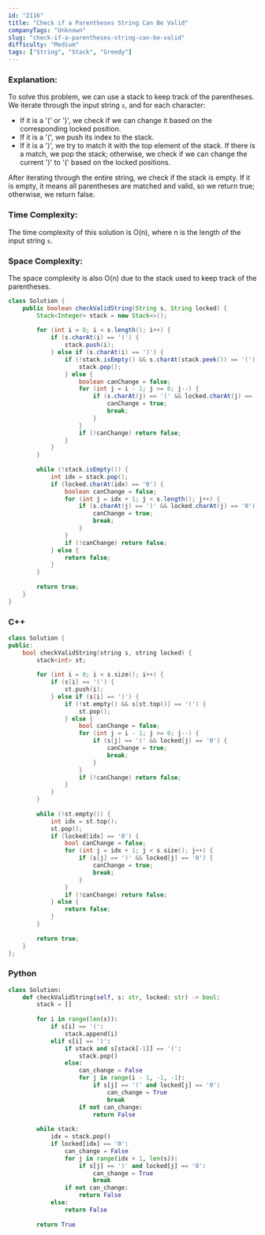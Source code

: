 ```yaml
---
id: "2116"
title: "Check if a Parentheses String Can Be Valid"
companyTags: "Unknown"
slug: "check-if-a-parentheses-string-can-be-valid"
difficulty: "Medium"
tags: ["String", "Stack", "Greedy"]
---
```


### Explanation:
To solve this problem, we can use a stack to keep track of the parentheses. We iterate through the input string `s`, and for each character:
- If it is a '(' or ')', we check if we can change it based on the corresponding locked position.
- If it is a '(', we push its index to the stack.
- If it is a ')', we try to match it with the top element of the stack. If there is a match, we pop the stack; otherwise, we check if we can change the current ')' to '(' based on the locked positions.

After iterating through the entire string, we check if the stack is empty. If it is empty, it means all parentheses are matched and valid, so we return true; otherwise, we return false.

### Time Complexity:
The time complexity of this solution is O(n), where n is the length of the input string `s`.

### Space Complexity:
The space complexity is also O(n) due to the stack used to keep track of the parentheses.

```java
class Solution {
    public boolean checkValidString(String s, String locked) {
        Stack<Integer> stack = new Stack<>();
        
        for (int i = 0; i < s.length(); i++) {
            if (s.charAt(i) == '(') {
                stack.push(i);
            } else if (s.charAt(i) == ')') {
                if (!stack.isEmpty() && s.charAt(stack.peek()) == '(') {
                    stack.pop();
                } else {
                    boolean canChange = false;
                    for (int j = i - 1; j >= 0; j--) {
                        if (s.charAt(j) == '(' && locked.charAt(j) == '0') {
                            canChange = true;
                            break;
                        }
                    }
                    if (!canChange) return false;
                }
            }
        }
        
        while (!stack.isEmpty()) {
            int idx = stack.pop();
            if (locked.charAt(idx) == '0') {
                boolean canChange = false;
                for (int j = idx + 1; j < s.length(); j++) {
                    if (s.charAt(j) == ')' && locked.charAt(j) == '0') {
                        canChange = true;
                        break;
                    }
                }
                if (!canChange) return false;
            } else {
                return false;
            }
        }
        
        return true;
    }
}
```

### C++
```cpp
class Solution {
public:
    bool checkValidString(string s, string locked) {
        stack<int> st;
        
        for (int i = 0; i < s.size(); i++) {
            if (s[i] == '(') {
                st.push(i);
            } else if (s[i] == ')') {
                if (!st.empty() && s[st.top()] == '(') {
                    st.pop();
                } else {
                    bool canChange = false;
                    for (int j = i - 1; j >= 0; j--) {
                        if (s[j] == '(' && locked[j] == '0') {
                            canChange = true;
                            break;
                        }
                    }
                    if (!canChange) return false;
                }
            }
        }
        
        while (!st.empty()) {
            int idx = st.top();
            st.pop();
            if (locked[idx] == '0') {
                bool canChange = false;
                for (int j = idx + 1; j < s.size(); j++) {
                    if (s[j] == ')' && locked[j] == '0') {
                        canChange = true;
                        break;
                    }
                }
                if (!canChange) return false;
            } else {
                return false;
            }
        }
        
        return true;
    }
};
```

### Python
```python
class Solution:
    def checkValidString(self, s: str, locked: str) -> bool:
        stack = []
        
        for i in range(len(s)):
            if s[i] == '(':
                stack.append(i)
            elif s[i] == ')':
                if stack and s[stack[-1]] == '(':
                    stack.pop()
                else:
                    can_change = False
                    for j in range(i - 1, -1, -1):
                        if s[j] == '(' and locked[j] == '0':
                            can_change = True
                            break
                    if not can_change:
                        return False
        
        while stack:
            idx = stack.pop()
            if locked[idx] == '0':
                can_change = False
                for j in range(idx + 1, len(s)):
                    if s[j] == ')' and locked[j] == '0':
                        can_change = True
                        break
                if not can_change:
                    return False
            else:
                return False
        
        return True
```